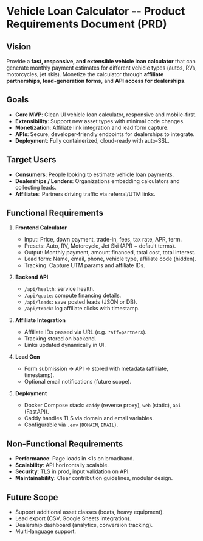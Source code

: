 # Vehicle Loan Calculator -- Product Requirements Document (PRD)

## Vision

Provide a **fast, responsive, and extensible vehicle loan calculator** that can generate monthly payment estimates for different vehicle types (autos, RVs, motorcycles, jet skis). Monetize the calculator through **affiliate partnerships**, **lead-generation forms**, and **API access for dealerships**.

## Goals

- **Core MVP**: Clean UI vehicle loan calculator, responsive and mobile-first.
- **Extensibility**: Support new asset types with minimal code changes.
- **Monetization**: Affiliate link integration and lead form capture.
- **APIs**: Secure, developer-friendly endpoints for dealerships to integrate.
- **Deployment**: Fully containerized, cloud-ready with auto-SSL.

## Target Users

- **Consumers**: People looking to estimate vehicle loan payments.
- **Dealerships / Lenders**: Organizations embedding calculators and collecting leads.
- **Affiliates**: Partners driving traffic via referral/UTM links.

## Functional Requirements

1. **Frontend Calculator**

   - Input: Price, down payment, trade-in, fees, tax rate, APR, term.
   - Presets: Auto, RV, Motorcycle, Jet Ski (APR + default terms).
   - Output: Monthly payment, amount financed, total cost, total interest.
   - Lead form: Name, email, phone, vehicle type, affiliate code (hidden).
   - Tracking: Capture UTM params and affiliate IDs.

1. **Backend API**

   - `/api/health`: service health.
   - `/api/quote`: compute financing details.
   - `/api/leads`: save posted leads (JSON or DB).
   - `/api/track`: log affiliate clicks with timestamp.

1. **Affiliate Integration**

   - Affiliate IDs passed via URL (e.g. `?aff=partnerX`).
   - Tracking stored on backend.
   - Links updated dynamically in UI.

1. **Lead Gen**

   - Form submission → API → stored with metadata (affiliate, timestamp).
   - Optional email notifications (future scope).

1. **Deployment**

   - Docker Compose stack: `caddy` (reverse proxy), `web` (static), `api` (FastAPI).
   - Caddy handles TLS via domain and email variables.
   - Configurable via `.env` (`DOMAIN`, `EMAIL`).

## Non-Functional Requirements

- **Performance**: Page loads in \<1s on broadband.
- **Scalability**: API horizontally scalable.
- **Security**: TLS in prod, input validation on API.
- **Maintainability**: Clear contribution guidelines, modular design.

## Future Scope

- Support additional asset classes (boats, heavy equipment).
- Lead export (CSV, Google Sheets integration).
- Dealership dashboard (analytics, conversion tracking).
- Multi-language support.
